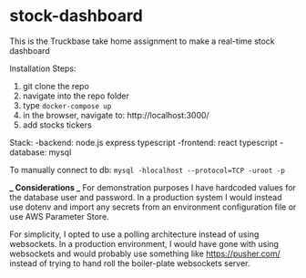 # stock-dashboard

This is the Truckbase take home assignment to make a real-time stock dashboard

Installation Steps:

1. git clone the repo
2. navigate into the repo folder
3. type `docker-compose up`
4. in the browser, navigate to: http://localhost:3000/
5. add stocks tickers

Stack:
-backend:
    node.js
    express
    typescript
-frontend:
    react
    typescript
-database:
    mysql

To manually connect to db:
`mysql -hlocalhost --protocol=TCP -uroot -p`

**_ Considerations _**
For demonstration purposes I have hardcoded values for the database user and password. In a production system I would instead use dotenv and import any secrets from an environment configuration file or use AWS Parameter Store.

For simplicity, I opted to use a polling architecture instead of using websockets. In a production environment, I would have gone with using websockets and would probably use something like https://pusher.com/ instead of trying to hand roll the boiler-plate websockets server.